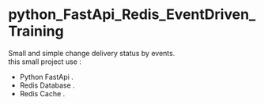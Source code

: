 # python_FastApi_Redis_EventDriven_Training
Small and simple  change delivery status by events.<br>
this small project use : <br>
- Python FastApi .
- Redis Database .
- Redis Cache .
